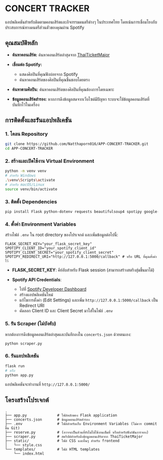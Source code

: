 # CONCERT TRACKER

แอปพลิเคชันสำหรับติดตามคอนเสิร์ตและกิจกรรมดนตรีต่างๆ ในประเทศไทย โดยเน้นการเชื่อมโยงกับประสบการณ์ทางดนตรีส่วนตัวของคุณผ่าน Spotify

## คุณสมบัติหลัก

*   **ค้นหาคอนเสิร์ต:** ค้นหาคอนเสิร์ตล่าสุดจาก [ThaiTicketMajor](https://www.thaiticketmajor.com/)
*   **เชื่อมต่อ Spotify:**
    *   แสดงศิลปินที่คุณฟังบ่อยจาก Spotify
    *   ค้นหาคอนเสิร์ตของศิลปินที่คุณชื่นชอบโดยตรง

*   **ค้นหาตามศิลปิน:** ค้นหาคอนเสิร์ตของศิลปินที่คุณต้องการโดยเฉพาะ
*   **ข้อมูลคอนเสิร์ตสำรอง:** หากการดึงข้อมูลสดจากเว็บไซต์มีปัญหา ระบบจะใช้ข้อมูลคอนเสิร์ตที่บันทึกไว้ในเครื่อง

## การติดตั้งและรันแอปพลิเคชัน

### 1. โคลน Repository

```bash
git clone https://github.com/Natthaporn016/APP-CONCERT-TRACKER.git
cd APP-CONCERT-TRACKER
```

### 2. สร้างและเปิดใช้งาน Virtual Environment

```bash
python -m venv venv
# สำหรับ Windows
.\venv\Scripts\activate
# สำหรับ macOS/Linux
source venv/bin/activate
```

### 3. ติดตั้ง Dependencies

```bash
pip install Flask python-dotenv requests beautifulsoup4 spotipy google-auth-oauthlib google-api-python-client
```

### 4. ตั้งค่า Environment Variables

สร้างไฟล์ `.env` ใน root directory ของโปรเจกต์ และเพิ่มข้อมูลต่อไปนี้:

```
FLASK_SECRET_KEY="your_flask_secret_key"
SPOTIPY_CLIENT_ID="your_spotify_client_id"
SPOTIPY_CLIENT_SECRET="your_spotify_client_secret"
SPOTIPY_REDIRECT_URI="http://127.0.0.1:5000/callback" # หรือ URL ที่คุณตั้งค่าไว้
```
*   **FLASK_SECRET_KEY**: คีย์ลับสำหรับ Flask session (สามารถสร้างสตริงสุ่มขึ้นมาได้)

*   **Spotify API Credentials**:
    *   ไปที่ [Spotify Developer Dashboard](https://developer.spotify.com/dashboard/)
    *   สร้างแอปพลิเคชันใหม่
    *   แก้ไขการตั้งค่า (Edit Settings) และเพิ่ม `http://127.0.0.1:5000/callback` เป็น Redirect URI
    *   คัดลอก Client ID และ Client Secret มาใส่ในไฟล์ `.env`

### 5. รัน Scraper (ไม่บังคับ)

หากต้องการดึงข้อมูลคอนเสิร์ตล่าสุดและบันทึกลงใน `concerts.json` ด้วยตนเอง:

```bash
python scraper.py
```

### 6. รันแอปพลิเคชัน

```bash
flask run
# หรือ
python app.py
```

แอปพลิเคชันจะทำงานที่ `http://127.0.0.1:5000/`

## โครงสร้างโปรเจกต์

```
.
├── app.py              # ไฟล์หลักของ Flask application
├── concerts.json       # ข้อมูลคอนเสิร์ตสำรอง
├── .env                # ไฟล์สำหรับเก็บ Environment Variables (ไม่ควร commit ขึ้น Git)
├── reserve.py          # (อาจจะเป็นส่วนที่ยังไม่ได้ใช้งานเต็มที่ หรือสำหรับฟังก์ชันการจอง)
├── scraper.py          # สคริปต์สำหรับดึงข้อมูลคอนเสิร์ตจาก ThaiTicketMajor
├── static/             # ไฟล์ CSS และอื่นๆ สำหรับ frontend
│   └── style.css
└── templates/          # ไฟล์ HTML templates
    └── index.html
```
